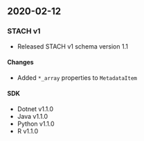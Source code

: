 ## 2020-02-12

### STACH v1
- Released STACH v1 schema version 1.1

#### Changes
- Added `*_array` properties to `MetadataItem`

#### SDK
- Dotnet v1.1.0
- Java v1.1.0
- Python v1.1.0
- R v1.1.0
